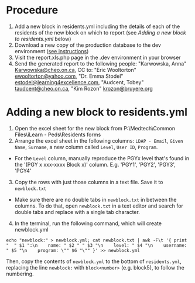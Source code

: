 # Procedure

1. Add a new block in residents.yml including the details of each of the residents of the new block on which to report (see _Adding a new block to residents.yml_ below)
2. Download a new copy of the production database to the dev environment ([see instructions](https://git.med.uottawa.ca/E-Learning/wordpress-lms/wiki/Debugging-the-prod-database))
3. Visit the report.xls.php page in the .dev environment in your browser
4. Send the generated report to the following people: "Karwowska, Anna" <Karwowska@cheo.on.ca>, CC to: "Eric Wooltorton" <ewooltorton@yahoo.com>, "Dr. Emma Stodel" <estodel@learning4excellence.com>, "Audcent, Tobey" <taudcent@cheo.on.ca>, "Kim Rozon" <krozon@bruyere.org>

# Adding a new block to residents.yml

1. Open the excel sheet for the new block from P:\Medtech\Common Files\iLearn - Peds\Residents forms
2. Arrange the excel sheet in the following columns: `LDAP - Email`, `Given Name`, `Surname`, a new column called `Level`, `User ID`, `Program`.
  * For the `Level` column, manually reproduce the PGYx level that's found in the '(PGY x xxx-xxxx Block x)' column. E.g. 'PGY1', 'PGY2', 'PGY3', 'PGY4'
3. Copy the rows with just those columns in a text file. Save it to `newblock.txt`
  * Make sure there are no double tabs in `newblock.txt` in between the columns. To do that, open `newblock.txt` in a text editor and search for double tabs and replace with a single tab character.
4. In the terminal, run the following command, which will create newblock.yml

```
echo "newblock:" > newblock.yml; cat newblock.txt | awk -F\t '{ print "  " $1 ":\n    name: " $2 " " $3 "\n    level: " $4 "\n    username: " $5 "\n    program: \"" $6 "\"" }' >> newblock.yml
```

Then, copy the contents of `newblock.yml` to the bottom of `residents.yml`, replacing the line `newblock:` with `block<number>` (e.g. block5), to follow the numbering.
